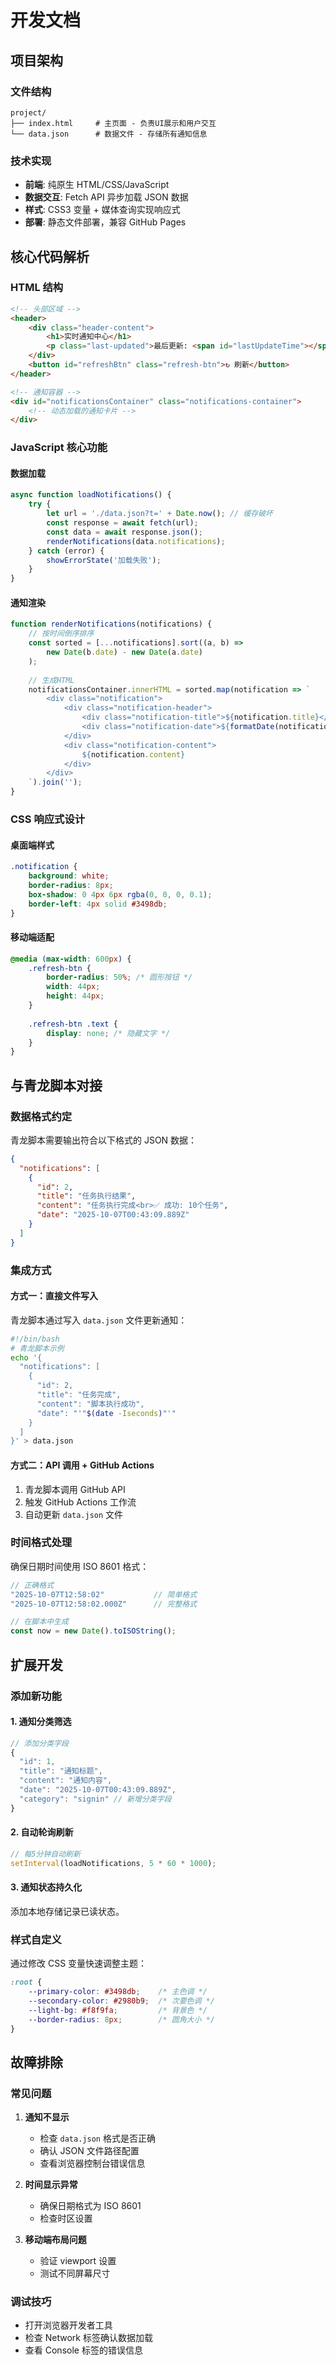 # 开发文档

## 项目架构

### 文件结构
```
project/
├── index.html     # 主页面 - 负责UI展示和用户交互
└── data.json      # 数据文件 - 存储所有通知信息
```

### 技术实现
- **前端**: 纯原生 HTML/CSS/JavaScript
- **数据交互**: Fetch API 异步加载 JSON 数据
- **样式**: CSS3 变量 + 媒体查询实现响应式
- **部署**: 静态文件部署，兼容 GitHub Pages

## 核心代码解析

### HTML 结构
```html
<!-- 头部区域 -->
<header>
    <div class="header-content">
        <h1>实时通知中心</h1>
        <p class="last-updated">最后更新: <span id="lastUpdateTime"></span></p>
    </div>
    <button id="refreshBtn" class="refresh-btn">↻ 刷新</button>
</header>

<!-- 通知容器 -->
<div id="notificationsContainer" class="notifications-container">
    <!-- 动态加载的通知卡片 -->
</div>
```

### JavaScript 核心功能

#### 数据加载
```javascript
async function loadNotifications() {
    try {
        let url = './data.json?t=' + Date.now(); // 缓存破坏
        const response = await fetch(url);
        const data = await response.json();
        renderNotifications(data.notifications);
    } catch (error) {
        showErrorState('加载失败');
    }
}
```

#### 通知渲染
```javascript
function renderNotifications(notifications) {
    // 按时间倒序排序
    const sorted = [...notifications].sort((a, b) => 
        new Date(b.date) - new Date(a.date)
    );
    
    // 生成HTML
    notificationsContainer.innerHTML = sorted.map(notification => `
        <div class="notification">
            <div class="notification-header">
                <div class="notification-title">${notification.title}</div>
                <div class="notification-date">${formatDate(notification.date)}</div>
            </div>
            <div class="notification-content">
                ${notification.content}
            </div>
        </div>
    `).join('');
}
```

### CSS 响应式设计

#### 桌面端样式
```css
.notification {
    background: white;
    border-radius: 8px;
    box-shadow: 0 4px 6px rgba(0, 0, 0, 0.1);
    border-left: 4px solid #3498db;
}
```

#### 移动端适配
```css
@media (max-width: 600px) {
    .refresh-btn {
        border-radius: 50%; /* 圆形按钮 */
        width: 44px;
        height: 44px;
    }
    
    .refresh-btn .text {
        display: none; /* 隐藏文字 */
    }
}
```

## 与青龙脚本对接

### 数据格式约定
青龙脚本需要输出符合以下格式的 JSON 数据：

```json
{
  "notifications": [
    {
      "id": 2,
      "title": "任务执行结果",
      "content": "任务执行完成<br>✅ 成功: 10个任务",
      "date": "2025-10-07T00:43:09.889Z"
    }
  ]
}
```

### 集成方式

#### 方式一：直接文件写入
青龙脚本通过写入 `data.json` 文件更新通知：

```bash
#!/bin/bash
# 青龙脚本示例
echo '{
  "notifications": [
    {
      "id": 2,
      "title": "任务完成",
      "content": "脚本执行成功",
      "date": "'"$(date -Iseconds)"'"
    }
  ]
}' > data.json
```

#### 方式二：API 调用 + GitHub Actions
1. 青龙脚本调用 GitHub API
2. 触发 GitHub Actions 工作流
3. 自动更新 `data.json` 文件

### 时间格式处理
确保日期时间使用 ISO 8601 格式：
```javascript
// 正确格式
"2025-10-07T12:58:02"           // 简单格式
"2025-10-07T12:58:02.000Z"      // 完整格式

// 在脚本中生成
const now = new Date().toISOString();
```

## 扩展开发

### 添加新功能

#### 1. 通知分类筛选
```javascript
// 添加分类字段
{
  "id": 1,
  "title": "通知标题",
  "content": "通知内容",
  "date": "2025-10-07T00:43:09.889Z",
  "category": "signin" // 新增分类字段
}
```

#### 2. 自动轮询刷新
```javascript
// 每5分钟自动刷新
setInterval(loadNotifications, 5 * 60 * 1000);
```

#### 3. 通知状态持久化
添加本地存储记录已读状态。

### 样式自定义
通过修改 CSS 变量快速调整主题：
```css
:root {
    --primary-color: #3498db;    /* 主色调 */
    --secondary-color: #2980b9;  /* 次要色调 */
    --light-bg: #f8f9fa;         /* 背景色 */
    --border-radius: 8px;        /* 圆角大小 */
}
```

## 故障排除

### 常见问题

1. **通知不显示**
   - 检查 `data.json` 格式是否正确
   - 确认 JSON 文件路径配置
   - 查看浏览器控制台错误信息

2. **时间显示异常**
   - 确保日期格式为 ISO 8601
   - 检查时区设置

3. **移动端布局问题**
   - 验证 viewport 设置
   - 测试不同屏幕尺寸

### 调试技巧
- 打开浏览器开发者工具
- 检查 Network 标签确认数据加载
- 查看 Console 标签的错误信息

#